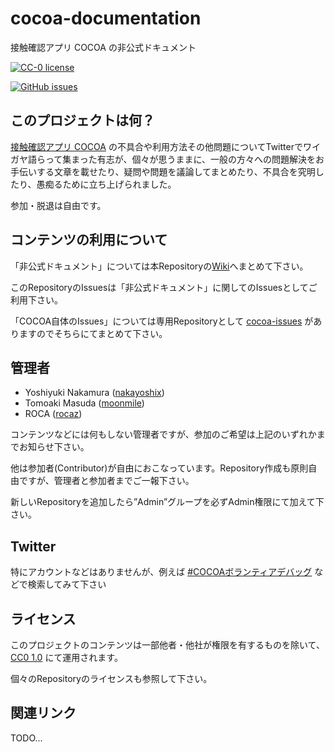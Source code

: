 # cocoa-documentation
接触確認アプリ COCOA の非公式ドキュメント

[![CC-0 license](https://img.shields.io/badge/License-CC--0-blue.svg)](https://creativecommons.org/licenses/by-nd/4.0)

[![GitHub issues](https://img.shields.io/github/issues/openCACAO/cocoa-documentation.js.svg)](https://GitHub.com/openCACAO/cocoa-documentation.js/issues/)

## このプロジェクトは何？

[接触確認アプリ COCOA](https://www.mhlw.go.jp/stf/seisakunitsuite/bunya/cocoa_00138.html, "接触確認アプリ COCOA") の不具合や利用方法その他問題についてTwitterでワイガヤ語らって集まった有志が、個々が思うままに、一般の方々への問題解決をお手伝いする文章を載せたり、疑問や問題を議論してまとめたり、不具合を究明したり、愚痴るために立ち上げられました。

参加・脱退は自由です。

## コンテンツの利用について

「非公式ドキュメント」については本Repositoryの[Wiki](https://github.com/openCACAO/cocoa-documentation/wiki)へまとめて下さい。

このRepositoryのIssuesは「非公式ドキュメント」に関してのIssuesとしてご利用下さい。

「COCOA自体のIssues」については専用Repositoryとして [cocoa-issues](https://github.com/openCACAO/cocoa-issues/issues) がありますのでそちらにてまとめて下さい。

## 管理者

- Yoshiyuki Nakamura ([nakayoshix](https://github.com/nakayoshix)) 
- Tomoaki Masuda ([moonmile](https://github.com/moonmile))
- ROCA ([rocaz](https://github.com/rocaz))

コンテンツなどには何もしない管理者ですが、参加のご希望は上記のいずれかまでお知らせ下さい。

他は参加者(Contributor)が自由におこなっています。Repository作成も原則自由ですが、管理者と参加者までご一報下さい。

新しいRepositoryを追加したら”Admin”グループを必ずAdmin権限にて加えて下さい。

## Twitter

特にアカウントなどはありませんが、例えば [#COCOAボランティアデバッグ](https://twitter.com/search?q=%23COCOA%E3%83%9C%E3%83%A9%E3%83%B3%E3%83%86%E3%82%A3%E3%82%A2%E3%83%87%E3%83%90%E3%83%83%E3%82%B0) などで検索してみて下さい

## ライセンス

このプロジェクトのコンテンツは一部他者・他社が権限を有するものを除いて、[CC0 1.0](https://creativecommons.org/publicdomain/zero/1.0/deed.ja) にて運用されます。

個々のRepositoryのライセンスも参照して下さい。

## 関連リンク

TODO...
